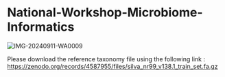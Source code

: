# National-Workshop-Microbiome-Informatics
![IMG-20240911-WA0009](https://github.com/user-attachments/assets/237bb872-dcb2-4ec8-8304-7c81798bb017)


Please download the reference taxonomy file using the following link :
https://zenodo.org/records/4587955/files/silva_nr99_v138.1_train_set.fa.gz
